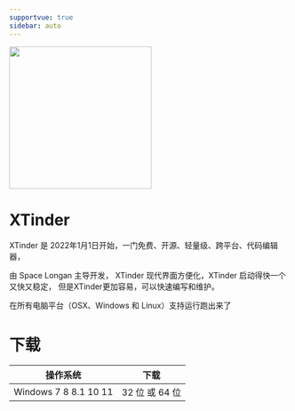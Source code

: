 ```yaml
---
supportvue: true
sidebar: auto
---
```


<img src="/xtinder-logo.svg" width = "256" height = "256"/>
 
# XTinder

XTinder 是 2022年1月1日开始，一门免费、开源、轻量级、跨平台、代码编辑器，

由 Space Longan 主导开发， XTinder 现代界面方便化，XTinder 启动得快一个又快又稳定， 但是XTinder更加容易，可以快速编写和维护。

在所有电脑平台（OSX、Windows 和 Linux）支持运行跑出来了


# 下载

| 操作系统               | 下载                  |
| --------------------- |---------------------- | 
| Windows 7 8 8.1 10 11 | 32 位 或 64 位         |

